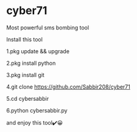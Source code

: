 # cyber71

Most powerful sms bombing tool

Install this tool

1.pkg update && upgrade

2.pkg install python

3.pkg install git

4.git clone https://github.com/Sabbir208/cyber71

5.cd cybersabbir

6.python cybersabbir.py


and enjoy this tool✔️😀
